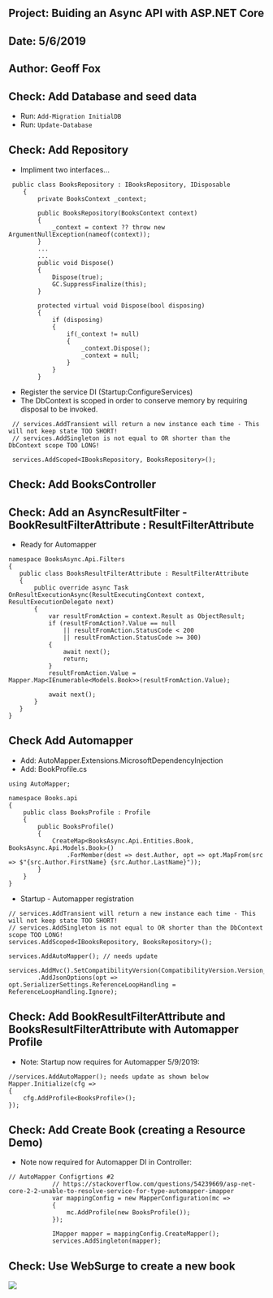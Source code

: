 ## Project: Buiding an Async API with ASP.NET Core
## Date: 5/6/2019
## Author: Geoff Fox

## Check: Add Database and seed data
* Run: ```Add-Migration InitialDB ```
* Run: ```Update-Database ```

## Check: Add Repository
* Impliment two interfaces...
```
 public class BooksRepository : IBooksRepository, IDisposable
    {
        private BooksContext _context;

        public BooksRepository(BooksContext context)
        {
            _context = context ?? throw new ArgumentNullException(nameof(context));
        }
		...
		...
		public void Dispose()
        {
            Dispose(true);
            GC.SuppressFinalize(this);
        }

        protected virtual void Dispose(bool disposing)
        {
            if (disposing)
            {
                if(_context != null)
                {
                    _context.Dispose();
                    _context = null;
                }
            }
        }
```
* Register the service DI (Startup:ConfigureServices)
* The DbContext is scoped in order to conserve memory by requiring disposal to be invoked. 
```
 // services.AddTransient will return a new instance each time - This will not keep state TOO SHORT!
 // services.AddSingleton is not equal to OR shorter than the DbContext scope TOO LONG!
 
 services.AddScoped<IBooksRepository, BooksRepository>();
 ```
 ## Check: Add BooksController

 ## Check: Add an AsyncResultFilter - BookResultFilterAttribute : ResultFilterAttribute

 * Ready for Automapper
 ```
namespace BooksAsync.Api.Filters
{
    public class BooksResultFilterAttribute : ResultFilterAttribute
    {
        public override async Task OnResultExecutionAsync(ResultExecutingContext context, ResultExecutionDelegate next)
        {
            var resultFromAction = context.Result as ObjectResult;
            if (resultFromAction?.Value == null
                || resultFromAction.StatusCode < 200
                || resultFromAction.StatusCode >= 300)
            {
                await next();
                return;
            }
            resultFromAction.Value = Mapper.Map<IEnumerable<Models.Book>>(resultFromAction.Value);

            await next();
        }
    }
}
```
## Check Add Automapper
* Add: AutoMapper.Extensions.MicrosoftDependencyInjection
* Add: BookProfile.cs
```
using AutoMapper;

namespace Books.api
{
    public class BooksProfile : Profile
    {
        public BooksProfile()
        {
            CreateMap<BooksAsync.Api.Entities.Book, BooksAsync.Api.Models.Book>()
                .ForMember(dest => dest.Author, opt => opt.MapFrom(src => $"{src.Author.FirstName} {src.Author.LastName}"));
        }
    }
}
```
* Startup -  Automapper registration
```
// services.AddTransient will return a new instance each time - This will not keep state TOO SHORT!
// services.AddSingleton is not equal to OR shorter than the DbContext scope TOO LONG!
services.AddScoped<IBooksRepository, BooksRepository>();

services.AddAutoMapper(); // needs update

services.AddMvc().SetCompatibilityVersion(CompatibilityVersion.Version_2_1)
        .AddJsonOptions(opt => opt.SerializerSettings.ReferenceLoopHandling = ReferenceLoopHandling.Ignore);

```
## Check: Add BookResultFilterAttribute and BooksResultFilterAttribute with Automapper Profile

* Note: Startup now requires for Automapper 5/9/2019:
```
//services.AddAutoMapper(); needs update as shown below
Mapper.Initialize(cfg =>
{
    cfg.AddProfile<BooksProfile>();
});
```
## Check: Add Create Book (creating a Resource Demo)

* Note now required for Automapper DI in Controller:
```
// AutoMapper Configrtions #2
            // https://stackoverflow.com/questions/54239669/asp-net-core-2-2-unable-to-resolve-service-for-type-automapper-imapper
            var mappingConfig = new MapperConfiguration(mc =>
            {
                mc.AddProfile(new BooksProfile());
            });

            IMapper mapper = mappingConfig.CreateMapper();
            services.AddSingleton(mapper);
```
## Check: Use WebSurge to create a new book
![]( /Resources/WebSurge.png)

